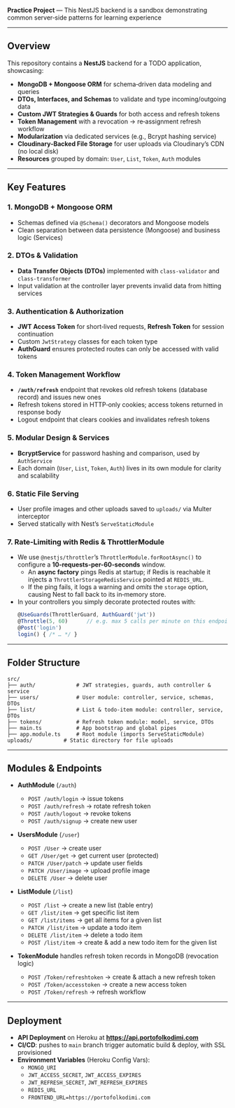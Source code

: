
**Practice Project** — This NestJS backend is a sandbox demonstrating common server‑side patterns for learning experience

---

## Overview

This repository contains a **NestJS** backend for a TODO application, showcasing:

* **MongoDB + Mongoose ORM** for schema‑driven data modeling and queries
* **DTOs, Interfaces, and Schemas** to validate and type incoming/outgoing data
* **Custom JWT Strategies & Guards** for both access and refresh tokens
* **Token Management** with a revocation → re‑assignment refresh workflow
* **Modularization** via dedicated services (e.g., Bcrypt hashing service)
* **Cloudinary‑Backed File Storage** for user uploads via Cloudinary’s CDN (no local disk)  
* **Resources** grouped by domain: `User`, `List`, `Token`, `Auth` modules

---

## Key Features

### 1. MongoDB + Mongoose ORM

* Schemas defined via `@Schema()` decorators and Mongoose models
* Clean separation between data persistence (Mongoose) and business logic (Services)

### 2. DTOs & Validation

* **Data Transfer Objects (DTOs)** implemented with `class-validator` and `class-transformer`
* Input validation at the controller layer prevents invalid data from hitting services

### 3. Authentication & Authorization

* **JWT Access Token** for short‑lived requests, **Refresh Token** for session continuation
* Custom `JwtStrategy` classes for each token type
* **AuthGuard** ensures protected routes can only be accessed with valid tokens

### 4. Token Management Workflow

* **`/auth/refresh`** endpoint that revokes old refresh tokens (database record) and issues new ones
* Refresh tokens stored in HTTP‑only cookies; access tokens returned in response body
* Logout endpoint that clears cookies and invalidates refresh tokens

### 5. Modular Design & Services

* **BcryptService** for password hashing and comparison, used by `AuthService`
* Each domain (`User`, `List`, `Token`, `Auth`) lives in its own module for clarity and scalability

### 6. Static File Serving

* User profile images and other uploads saved to `uploads/` via Multer interceptor
* Served statically with Nest’s `ServeStaticModule`

### 7. Rate‑Limiting with Redis & ThrottlerModule

* We use `@nestjs/throttler`’s `ThrottlerModule.forRootAsync()` to configure a **10‑requests-per-60‑seconds** window.
  * An **async factory** pings Redis at startup; if Redis is reachable it injects a `ThrottlerStorageRedisService` pointed at `REDIS_URL`.  
  * If the ping fails, it logs a warning and _omits_ the `storage` option, causing Nest to fall back to its in‑memory store.
* In your controllers you simply decorate protected routes with:
  ```ts
  @UseGuards(ThrottlerGuard, AuthGuard('jwt'))
  @Throttle(5, 60)      // e.g. max 5 calls per minute on this endpoint
  @Post('login')
  login() { /* … */ }

---

## Folder Structure

```
src/
├── auth/             # JWT strategies, guards, auth controller & service
├── users/            # User module: controller, service, schemas, DTOs
├── list/             # List & todo‑item module: controller, service, DTOs
├── tokens/           # Refresh token module: model, service, DTOs
├── main.ts           # App bootstrap and global pipes
├── app.module.ts     # Root module (imports ServeStaticModule)
uploads/          # Static directory for file uploads
```

---

## Modules & Endpoints

* **AuthModule** (`/auth`)

  * `POST /auth/login` → issue tokens
  * `POST /auth/refresh` → rotate refresh token
  * `POST /auth/logout` → revoke tokens
  * `POST /auth/signup` →  create new user

* **UsersModule** (`/user`)

  * `POST /User` → create user
  * `GET /User/get` → get current user (protected)
  * `PATCH /User/patch` → update user fields
  * `PATCH /User/image` → upload profile image
  * `DELETE /User` → delete user

* **ListModule** (`/list`)

  * `POST /list` → create a new list (table entry)
  * `GET /list/item` → get specific list item
  * `GET /list/items` → get all items for a given list
  * `PATCH /list/item` → update a todo item
  * `DELETE /list/item` → delete a todo item
  * `POST /list/item` → create & add a new todo item for the given list

* **TokenModule** handles refresh token records in MongoDB (revocation logic)
  * `POST /Token/refreshtoken` → create  & attach a new refresh token
  * `POST /Token/accesstoken` → create a new access token
  * `POST /Token/refresh` → refresh workflow
---

## Deployment

* **API Deployment** on Heroku at **https://api.portofolkodimi.com**  
* **CI/CD**: pushes to `main` branch trigger automatic build & deploy, with SSL provisioned  
* **Environment Variables** (Heroku Config Vars):
  - `MONGO_URI`  
  - `JWT_ACCESS_SECRET`, `JWT_ACCESS_EXPIRES`  
  - `JWT_REFRESH_SECRET`, `JWT_REFRESH_EXPIRES`  
  - `REDIS_URL`  
  - `FRONTEND_URL=https://portofolkodimi.com`  
